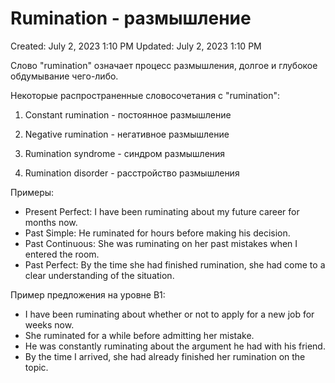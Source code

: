 # Rumination - размышление

Created: July 2, 2023 1:10 PM
Updated: July 2, 2023 1:10 PM

Слово "rumination" означает процесс размышления, долгое и глубокое обдумывание чего-либо.

Некоторые распространенные словосочетания с "rumination":

1. Constant rumination - постоянное размышление

2. Negative rumination - негативное размышление

3. Rumination syndrome - синдром размышления

4. Rumination disorder - расстройство размышления

Примеры:

- Present Perfect: I have been ruminating about my future career for months now.
- Past Simple: He ruminated for hours before making his decision.
- Past Continuous: She was ruminating on her past mistakes when I entered the room.
- Past Perfect: By the time she had finished rumination, she had come to a clear understanding of the situation.

Пример предложения на уровне B1:

- I have been ruminating about whether or not to apply for a new job for weeks now.
- She ruminated for a while before admitting her mistake.
- He was constantly ruminating about the argument he had with his friend.
- By the time I arrived, she had already finished her rumination on the topic.